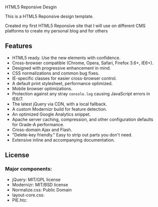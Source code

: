 HTML5 Reponsive Desgin

This is a HTML5 Reponsive design template.

Created my first HTML5 Reponsive site that I will use on different CMS platforms to create my personal blog and for others




## Features

* HTML5 ready. Use the new elements with confidence.
* Cross-browser compatible (Chrome, Opera, Safari, Firefox 3.6+, IE6+).
* Designed with progressive enhancement in mind.
* CSS normalizations and common bug fixes.
* IE-specific classes for easier cross-browser control.
* A default print stylesheet, performance optimized.
* Mobile browser optimizations.
* Protection against any stray `console.log` causing JavaScript errors in IE6/7.
* The latest jQuery via CDN, with a local fallback.
* A custom Modernizr build for feature detection.
* An optimized Google Analytics snippet.
* Apache server caching, compression, and other configuration defaults for Grade-A performance.
* Cross-domain Ajax and Flash.
* "Delete-key friendly." Easy to strip out parts you don't need.
* Extensive inline and accompanying documentation.



## License

### Major components:

* jQuery: MIT/GPL license
* Modernizr: MIT/BSD license
* Normalize.css: Public Domain
* layout-core.css: 
* PIE.htc: 


